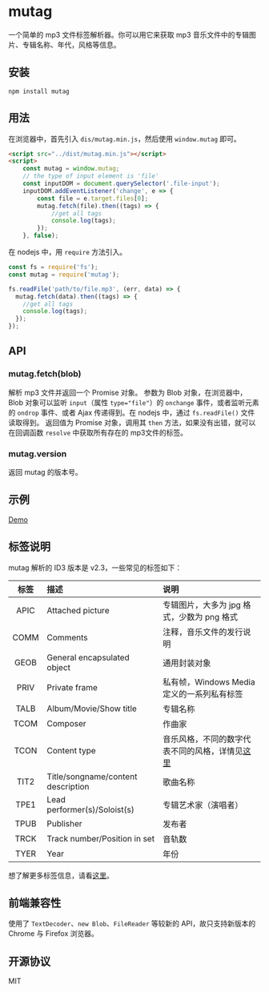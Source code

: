 # mutag
一个简单的 mp3 文件标签解析器。你可以用它来获取 mp3 音乐文件中的专辑图片、专辑名称、年代，风格等信息。

## 安装
```
npm install mutag
```

## 用法
在浏览器中，首先引入 `dis/mutag.min.js`，然后使用 `window.mutag` 即可。
```html
<script src="../dist/mutag.min.js"></script>
<script>
    const mutag = window.mutag;
    // the type of input element is 'file'
    const inputDOM = document.querySelector('.file-input');
    inputDOM.addEventListener('change', e => {
        const file = e.target.files[0];
        mutag.fetch(file).then((tags) => {
            //get all tags
            console.log(tags);
        });
    }, false);
```

在 nodejs 中，用 `require` 方法引入。
```javascript
const fs = require('fs');
const mutag = require('mutag');

fs.readFile('path/to/file.mp3', (err, data) => {
  mutag.fetch(data).then((tags) => {
    //get all tags
    console.log(tags);
  });
});
```

## API
### mutag.fetch(blob)
解析 mp3 文件并返回一个 Promise 对象。
参数为 Blob 对象，在浏览器中，Blob 对象可以监听 `input`（属性 `type="file"`）的 `onchange` 事件，或者监听元素的 `ondrop` 事件、或者 Ajax 传递得到。在 nodejs 中，通过 `fs.readFile()` 文件读取得到。
返回值为 Promise 对象，调用其 `then` 方法，如果没有出错，就可以在回调函数 `resolve` 中获取所有存在的 mp3文件的标签。

### mutag.version
返回 mutag 的版本号。

## 示例
[Demo](http://www.chunqiuyiyu.com/mutag/)

## 标签说明
mutag 解析的 ID3 版本是 v2.3，一些常见的标签如下：

|标签|描述|说明|
|:----:|:----|:----|
|APIC|Attached picture|专辑图片，大多为 jpg 格式，少数为 png 格式|
|COMM|Comments|注释，音乐文件的发行说明|
|GEOB|General encapsulated object|通用封装对象|
|PRIV|Private frame|私有帧，Windows Media 定义的一系列私有标签|
|TALB|Album/Movie/Show title|专辑名称|
|TCOM|Composer|作曲家|
|TCON|Content type|音乐风格，不同的数字代表不同的风格，详情见[这里](/src/common/TCON.txt)|
|TIT2|Title/songname/content description|歌曲名称|
|TPE1|Lead performer(s)/Soloist(s)|专辑艺术家（演唱者）|
|TPUB|Publisher|发布者|
|TRCK|Track number/Position in set|音轨数|
|TYER|Year|年份|

想了解更多标签信息，请看[这里](/src/common/tags.txt)。

## 前端兼容性
使用了 `TextDecoder`、`new Blob`、`FileReader` 等较新的 API，故只支持新版本的 Chrome 与 Firefox 浏览器。

## 开源协议
MIT
